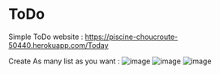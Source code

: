 # ToDo
Simple ToDo website : https://piscine-choucroute-50440.herokuapp.com/Today


Create As many list as you want : 
![image](https://user-images.githubusercontent.com/54790911/127737725-58d0cd29-3ace-4e36-a134-ea13883c4d2f.png)
![image](https://user-images.githubusercontent.com/54790911/127737729-9808e4bd-9fa0-4c54-8cc1-553f93d9cda7.png)
![image](https://user-images.githubusercontent.com/54790911/127737751-a4c12288-fceb-452c-ba41-a5f6c4248a7e.png)

